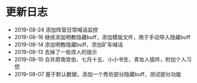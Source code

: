 # 更新日志

* 2019-08-24 添加阵营日常喊话监控
* 2019-08-16 继续添加明教隐藏buff，添加模版文件，用于手动导入隐藏buff
* 2019-08-14 添加明教隐藏buff，添加矿车喊话
* 2019-08-13 去掉了一些烦人的提示
* 2019-08-10 合并原南宫伯、七月十五、小小书生、青妆人插件，附加个人习惯
* 2019-08-07 基于默认数据，添加一个秀坊部分隐藏buff，测试部分功能
